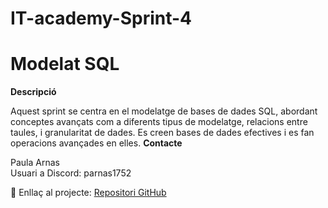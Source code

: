 # IT-academy-Sprint-4
# Modelat SQL


<b>Descripció</b><br>

Aquest sprint se centra en el modelatge de bases de dades SQL, abordant conceptes avançats com a diferents tipus de modelatge, relacions entre taules, i granularitat de dades. Es creen bases de dades efectives i es fan operacions avançades en elles.
<b>Contacte</b><br>

Paula Arnas<br>
Usuari a Discord: parnas1752<br>

🔗 Enllaç al projecte: [Repositori GitHub](https://github.com/parnsant/IT-Academy-Sprint-4)

